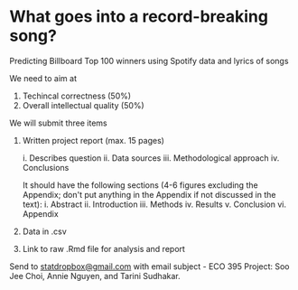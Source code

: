 # What goes into a record-breaking song? 
Predicting Billboard Top 100 winners using Spotify data and lyrics of songs 

We need to aim at 
  1. Techincal correctness (50%)
  2. Overall intellectual quality (50%)
  
  
We will submit three items
  1. Written project report (max. 15 pages)
  
     i. Describes question
     ii. Data sources
     iii. Methodological approach
     iv. Conclusions   
     
     It should have the following sections (4-6 figures excluding the Appendix; don't put anything in the Appendix if not discussed in the text): 
     i. Abstract
     ii. Introduction
     iii. Methods
     iv. Results
     v. Conclusion
     vi. Appendix
     
  2. Data in .csv
  3. Link to raw .Rmd file for analysis and report 
  
Send to statdropbox@gmail.com with email subject - ECO 395 Project: Soo Jee Choi, Annie Nguyen, and Tarini Sudhakar.   
